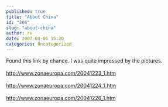 ```yaml
---
published: true
title: "About China"
id: "206"
slug: "about-china"
author: rv
date: 2007-04-06 15:20
categories: Uncategorized
---
```

Found this link by chance. I was quite impressed by the pictures.<br /><br /><a href="http://www.zonaeuropa.com/20041223_1.htm">http://www.zonaeuropa.com/20041223_1.htm</a><br /><br /><a href="http://www.zonaeuropa.com/20041224_1.htm">http://www.zonaeuropa.com/20041224_1.htm</a><br /><br /><a href="http://www.zonaeuropa.com/20041226_1.htm">http://www.zonaeuropa.com/20041226_1.htm</a>